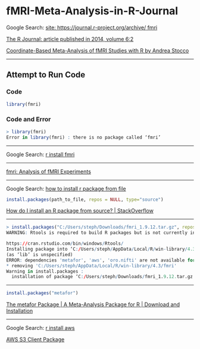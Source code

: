 # fMRI-Meta-Analysis-in-R-Journal

Google Search: [site: https://journal.r-project.org/archive/ fmri](https://www.google.com/search?q=site%3A+https%3A%2F%2Fjournal.r-project.org%2Farchive%2F+fmri&newwindow=1&sca_esv=288b86a47c11e67b&sca_upv=1&sxsrf=ACQVn0_HhgMPrY5Yc2tEh0-rKyNlh6ruCg%3A1713191146571&source=hp&ei=6jgdZvbxH7yDhbIPkea90A4&iflsig=ANes7DEAAAAAZh1G-p2HeJjQfo6rgh3BCeETTN1Zx00o&ved=0ahUKEwj2juKttsSFAxW8QUEAHRFzD-oQ4dUDCBY&uact=5&oq=site%3A+https%3A%2F%2Fjournal.r-project.org%2Farchive%2F+fmri&gs_lp=Egdnd3Mtd2l6IjFzaXRlOiBodHRwczovL2pvdXJuYWwuci1wcm9qZWN0Lm9yZy9hcmNoaXZlLyBmbXJpSLdpUABYwGdwAHgAkAEAmAFqoAGUBqoBBDExLjG4AQPIAQD4AQL4AQGYAgGgAnDCAgUQIRigAZgDAJIHAzAuMaAHgwo&sclient=gws-wiz)

[The R Journal: article published in 2014, volume 6:2](https://journal.r-project.org/archive/2014/RJ-2014-020/index.html)

[Coordinate-Based Meta-Analysis of fMRI Studies with R by Andrea Stocco](https://journal.r-project.org/archive/2014/RJ-2014-020/RJ-2014-020.pdf)

____

## Attempt to Run Code

### Code

```r
library(fmri)
```

### Code and Error

```r
> library(fmri)
Error in library(fmri) : there is no package called ‘fmri’
```

____

Google Search: [r install fmri](https://www.google.com/search?q=r+install+fmri&oq=r+install+fmri&gs_lcrp=EgZjaHJvbWUyBggAEEUYOTIGCAEQRRhAMgYIAhBFGEDSAQgyODIzajBqN6gCALACAA&sourceid=chrome&ie=UTF-8)

____

[fmri: Analysis of fMRI Experiments](https://cran.r-project.org/web/packages/fmri/index.html)

____

Google Search: [how to install r package from file](https://www.google.com/search?q=how+to+install+r+package+from+file&oq=how+to+install+r+package+from+file&gs_lcrp=EgZjaHJvbWUyCggAEEUYFhgeGDkyCAgBEAAYFhgeMggIAhAAGBYYHjIKCAMQABiABBiiBDIKCAQQABiABBiiBDIGCAUQRRhA0gEINTA4N2owajeoAgCwAgA&sourceid=chrome&ie=UTF-8)

```r
install.packages(path_to_file, repos = NULL, type="source")
```

[How do I install an R package from source? | StackOverflow](https://stackoverflow.com/questions/1474081/how-do-i-install-an-r-package-from-source)

____

```r
> install.packages("C:/Users/steph/Downloads/fmri_1.9.12.tar.gz", repos = NULL, type="source")
WARNING: Rtools is required to build R packages but is not currently installed. Please download and install the appropriate version of Rtools before proceeding:

https://cran.rstudio.com/bin/windows/Rtools/
Installing package into ‘C:/Users/steph/AppData/Local/R/win-library/4.3’
(as ‘lib’ is unspecified)
ERROR: dependencies 'metafor', 'aws', 'oro.nifti' are not available for package 'fmri'
* removing 'C:/Users/steph/AppData/Local/R/win-library/4.3/fmri'
Warning in install.packages :
  installation of package ‘C:/Users/steph/Downloads/fmri_1.9.12.tar.gz’ had non-zero exit status

```

____

```r
install.packages("metafor")
```

[The metafor Package | A Meta-Analysis Package for R | Download and Installation](https://www.metafor-project.org/doku.php/installation)

____

Google Search: [r install aws](https://www.google.com/search?q=r+install+aws&oq=r+install+aws&gs_lcrp=EgZjaHJvbWUyBggAEEUYOTIICAEQABgWGB4yCAgCEAAYFhgeMg0IAxAAGIYDGIAEGIoFMgoIBBAAGIAEGKIEMgYIBRBFGEAyBggGEEUYQNIBCDM0MDRqMGo3qAIAsAIA&sourceid=chrome&ie=UTF-8)

[AWS S3 Client Package](https://cran.r-project.org/web/packages/aws.s3/readme/README.html)

